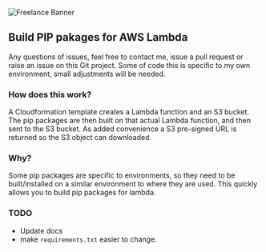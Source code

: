 ![Freelance Banner](https://s3.eu-central-1.amazonaws.com/static.expertcoder.io/github-banner/banner.png)

## Build PIP pakages for AWS Lambda

Any questions of issues, feel free to contact me, issue a pull request or raise an issue on this Git project.
Some of code this is specific to my own environment, small adjustments will be needed.

### How does this work?

A Cloudformation template creates a Lambda function and an S3 bucket. The pip packages are then built
on that actual Lambda function, and then sent to the S3 bucket. As added convenience a S3 pre-signed URL
is returned so the S3 object can downloaded.


### Why?

Some pip packages are specific to environments, so they need to be built/installed on a similar environment to
where they are used. This quickly allows you to build pip packages for lambda.

### TODO

* Update docs
* make `requirements.txt` easier to change.